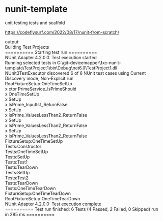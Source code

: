 # nunit-template
unit testing tests and scaffold

https://codeflysurf.com/2022/08/17/nunit-from-scratch/

output:\
Building Test Projects\
========== Starting test run ==========\
NUnit Adapter 4.2.0.0: Test execution started\
Running selected tests in C:\git-devicemapper\fxc-nunit-template\TestProject1\bin\Debug\net6.0\TestProject1.dll\
   NUnit3TestExecutor discovered 6 of 6 NUnit test cases using Current Discovery mode, Non-Explicit run\
RootFixtureSetup:OneTimeSetUp\
x ctor PrimeService_IsPrimeShould\
x OneTimeSetUp\
x SetUp\
x IsPrime_InputIs1_ReturnFalse\
x SetUp\
x IsPrime_ValuesLessThan2_ReturnFalse\
x SetUp\
x IsPrime_ValuesLessThan2_ReturnFalse\
x SetUp\
x IsPrime_ValuesLessThan2_ReturnFalse\
FixtureSetup:OneTimeSetUp\
Tests:Constructor\
Tests:OneTimeSetUp\
Tests:SetUp\
Tests:Test1\
Tests:TearDown\
Tests:SetUp\
Tests:Test2\
Tests:TearDown\
Tests:OneTimeTearDown\
FixtureSetup:OneTimeTearDown\
RootFixtureSetup:OneTimeTearDown\
NUnit Adapter 4.2.0.0: Test execution complete\
========== Test run finished: 6 Tests (4 Passed, 2 Failed, 0 Skipped) run in 285 ms ==========
